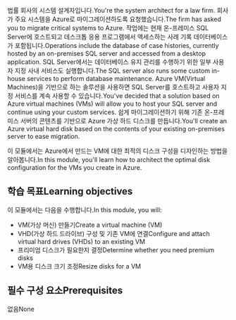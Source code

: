 <span data-ttu-id="3e897-101">법률 회사의 시스템 설계자입니다.</span><span class="sxs-lookup"><span data-stu-id="3e897-101">You're the system architect for a law firm.</span></span> <span data-ttu-id="3e897-102">회사가 주요 시스템을 Azure로 마이그레이션하도록 요청했습니다.</span><span class="sxs-lookup"><span data-stu-id="3e897-102">The firm has asked you to migrate critical systems to Azure.</span></span> <span data-ttu-id="3e897-103">작업에는 현재 온-프레미스 SQL Server에 호스트되고 데스크톱 응용 프로그램에서 액세스하는 사례 기록 데이터베이스가 포함됩니다.</span><span class="sxs-lookup"><span data-stu-id="3e897-103">Operations include the database of case histories, currently hosted by an on-premises SQL server and accessed from a desktop application.</span></span> <span data-ttu-id="3e897-104">SQL Server에서는 데이터베이스 유지 관리를 수행하기 위한 일부 사용자 지정 사내 서비스도 실행합니다.</span><span class="sxs-lookup"><span data-stu-id="3e897-104">The SQL server also runs some custom in-house services to perform database maintenance.</span></span> <span data-ttu-id="3e897-105">Azure VM(Virtual Machines)을 기반으로 하는 솔루션을 사용하면 SQL Server를 호스트하고 사용자 지정 서비스를 계속 사용할 수 있습니다.</span><span class="sxs-lookup"><span data-stu-id="3e897-105">You've decided that a solution based on Azure virtual machines (VMs) will allow you to host your SQL server and continue using your custom services.</span></span> <span data-ttu-id="3e897-106">쉽게 마이그레이션하기 위해 기존 온-프레미스 서버의 콘텐츠를 기반으로 Azure 가상 하드 디스크를 만듭니다.</span><span class="sxs-lookup"><span data-stu-id="3e897-106">You'll create an Azure virtual hard disk based on the contents of your existing on-premises server to ease migration.</span></span>

<span data-ttu-id="3e897-107">이 모듈에서는 Azure에서 만드는 VM에 대한 최적의 디스크 구성을 디자인하는 방법을 알아봅니다.</span><span class="sxs-lookup"><span data-stu-id="3e897-107">In this module, you'll learn how to architect the optimal disk configuration for the VMs you create in Azure.</span></span>

## <a name="learning-objectives"></a><span data-ttu-id="3e897-108">학습 목표</span><span class="sxs-lookup"><span data-stu-id="3e897-108">Learning objectives</span></span>

<span data-ttu-id="3e897-109">이 모듈에서는 다음을 수행합니다.</span><span class="sxs-lookup"><span data-stu-id="3e897-109">In this module, you will:</span></span>

- <span data-ttu-id="3e897-110">VM(가상 머신) 만들기</span><span class="sxs-lookup"><span data-stu-id="3e897-110">Create a virtual machine (VM)</span></span>
- <span data-ttu-id="3e897-111">VHD(가상 하드 드라이브) 구성 및 기존 VM에 연결</span><span class="sxs-lookup"><span data-stu-id="3e897-111">Configure and attach virtual hard drives (VHDs) to an existing VM</span></span>
- <span data-ttu-id="3e897-112">프리미엄 디스크가 필요한지 결정</span><span class="sxs-lookup"><span data-stu-id="3e897-112">Determine whether you need premium disks</span></span>
- <span data-ttu-id="3e897-113">VM용 디스크 크기 조정</span><span class="sxs-lookup"><span data-stu-id="3e897-113">Resize disks for a VM</span></span>

## <a name="prerequisites"></a><span data-ttu-id="3e897-114">필수 구성 요소</span><span class="sxs-lookup"><span data-stu-id="3e897-114">Prerequisites</span></span>  

<span data-ttu-id="3e897-115">없음</span><span class="sxs-lookup"><span data-stu-id="3e897-115">None</span></span>